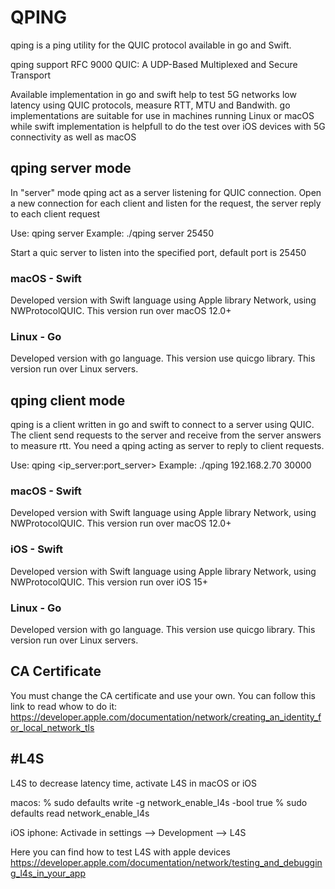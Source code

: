 # QPING

qping is a ping utility for the QUIC protocol
available in go and Swift. 

qping support RFC 9000
QUIC: A UDP-Based Multiplexed and Secure Transport

Available implementation in go and swift help to test 5G networks low latency using QUIC protocols, measure RTT, MTU and Bandwith. go implementations are suitable for use in machines running Linux or macOS while swift implementation is helpfull to do the test over iOS devices with 5G connectivity as well as macOS


## qping server mode
In "server" mode qping act as a server listening for QUIC connection. Open a new connection for each client and listen for the request, the server reply to each client request

Use: qping server <port>
Example: ./qping server 25450

Start a quic server to listen into the specified port, default port is 25450

###  macOS - Swift
Developed version with Swift language using Apple library Network, using NWProtocolQUIC. This version run over macOS 12.0+   
 
###  Linux - Go
Developed version with go language. This version use quicgo library. This version run over Linux servers.
 

## qping client mode
qping is a client written in go and swift to connect to a server using QUIC. 
The client send requests to the server and receive from the server answers to measure rtt.
You need a qping acting as server to reply to client requests.

Use: qping <ip_server:port_server>
Example: ./qping 192.168.2.70 30000

### macOS - Swift 
Developed version with Swift language using Apple library Network, using NWProtocolQUIC. This version run over macOS 12.0+   

### iOS - Swift 
Developed version with Swift language using Apple library Network, using NWProtocolQUIC. This version run over iOS 15+  
 
 
###  Linux - Go
Developed version with go language. This version use quicgo library. This version run over Linux servers.
 

## CA Certificate
You must change the CA certificate and use your own. You can follow this link to read whow to do it: https://developer.apple.com/documentation/network/creating_an_identity_for_local_network_tls


## #L4S
L4S
to decrease latency time, activate L4S in macOS or iOS

macos:
% sudo defaults write -g network_enable_l4s -bool true
% sudo defaults read network_enable_l4s 


iOS iphone:
Activade in settings --> Development --> L4S

Here you can find how to test L4S with apple devices
https://developer.apple.com/documentation/network/testing_and_debugging_l4s_in_your_app


